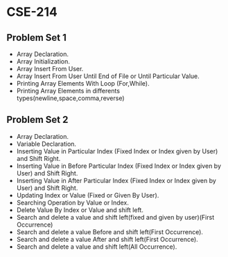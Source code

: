 # CSE-214

## Problem Set 1
* Array Declaration.
* Array Initialization.
* Array Insert From User.
* Array Insert From User Until End of File or Until Particular Value.
* Printing Array Elements With Loop (For,While).
* Printing Array Elements in differents types(newline,space,comma,reverse)

## Problem Set 2
* Array Declaration.
* Variable Declaration.
* Inserting Value in Particular Index (Fixed Index or Index given by User) and Shift Right.
* Inserting Value in Before Particular Index (Fixed Index or Index given by User) and Shift Right.
* Inserting Value in After Particular Index (Fixed Index or Index given by User) and Shift Right.
* Updating Index or Value (Fixed or Given By User).
* Searching Operation by Value or Index.
* Delete Value By Index or Value and shift left.
* Search and delete a value and shift left(fixed and given by user)(First Occurrence)
* Search and delete a value Before and shift left(First Occurrence).
* Search and delete a value After and shift left(First Occurrence).
* Search and delete a value and shift left(All Occurrence).
